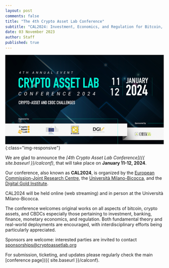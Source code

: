 ```yaml
---
layout: post
comments: false
title: "The 4th Crypto Asset Lab Conference"
subtitle: "CAL2024: Investment, Economics, and Regulation for Bitcoin, Crypto Assets, and CBDCs"
date: 03 November 2023
author: Staff
published: true
---
```


![CAL2024](/img/cal2024/cal2024.jpg){:class="img-responsive"}

We are glad to announce the
_[4th Crypto Asset Lab Conference]({{ site.baseurl }}/calconf)_,
that will take place on __January 11-12, 2024__.

Our conference, also known as __CAL2024__,
is organized by the
[European Commission-Joint Research Centre](https://ec.europa.eu/knowledge4policy/organisation/jrc-joint-research-centre_en),
the
[Università Milano-Bicocca](https://www.unimib.it/),
and the
[Digital Gold Institute](https://www.dgi.io).

CAL2024 will be held online (web streaming)
and in person
at the Università Milano-Bicocca.

The conference welcomes original
works on all aspects of bitcoin, crypto assets, and CBDCs
especially those pertaining to investment, banking, finance,
monetary economics, and regulation.
Both fundamental theory and real-world deployments are encouraged,
with interdisciplinary efforts being particularly appreciated.

Sponsors are welcome:
interested parties are invited to contact
[sponsorships@cryptoassetlab.org](mailto:sponsorships@cryptoassetlab.org)

For submission, ticketing, and updates
please regularly check the main [conference page]({{ site.baseurl }}/calconf).
